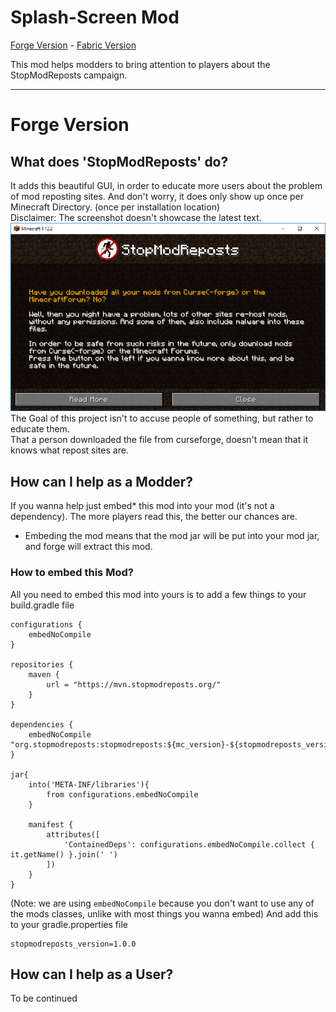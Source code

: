 # Splash-Screen Mod
[Forge Version](https://github.com/StopModReposts/Splash-Screen-Mod) - [Fabric Version](https://github.com/StopModReposts/Splash-Screen-Mod/tree/fabric)

This mod helps modders to bring attention to players about the StopModReposts campaign.

---
# Forge Version

## What does 'StopModReposts' do?
It adds this beautiful GUI, in order to educate more users about the problem of mod reposting sites.
And don't worry, it does only show up once per Minecraft Directory. (once per installation location)</br>
Disclaimer: The screenshot doesn't showcase the latest text.</br>
![Preview Image](https://raw.githubusercontent.com/StopModReposts/Splash-Screen-Mod/master/preview.png)
The Goal of this project isn't to accuse people of something, but rather to educate them.</br>
That a person downloaded the file from curseforge, doesn't mean that it knows what repost sites are.

## How can I help as a Modder?
If you wanna help just embed* this mod into your mod (it's not a dependency).
The more players read this, the better our chances are.

* Embeding the mod means that the mod jar will be put into your mod jar, and forge will extract this mod.

### How to embed this Mod?
All you need to embed this mod into yours is to add a few things to your build.gradle file
```GRADLE
configurations {
    embedNoCompile
}

repositories {
	maven {
		url = "https://mvn.stopmodreposts.org/"
	}
}

dependencies {
	embedNoCompile "org.stopmodreposts:stopmodreposts:${mc_version}-${stopmodreposts_version}"
}

jar{
	into('META-INF/libraries'){
		from configurations.embedNoCompile
	}

	manifest {
		attributes([
            'ContainedDeps': configurations.embedNoCompile.collect { it.getName() }.join(' ')
		])
	}
}
```
(Note: we are using `embedNoCompile` because you don't want to use any of the mods classes, unlike with most things you wanna embed)
And add this to your gradle.properties file
```GRADLE
stopmodreposts_version=1.0.0
```

## How can I help as a User?
To be continued
